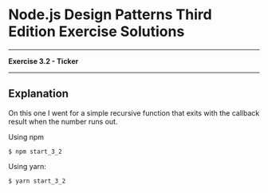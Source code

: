 
# Node.js Design Patterns Third Edition Exercise Solutions

---

**Exercise 3.2 - Ticker**

---

## Explanation

On this one I went for a simple recursive function that exits with the callback result when the number runs out.

Using npm

```console
$ npm start_3_2
```

Using yarn:

```console
$ yarn start_3_2
```

